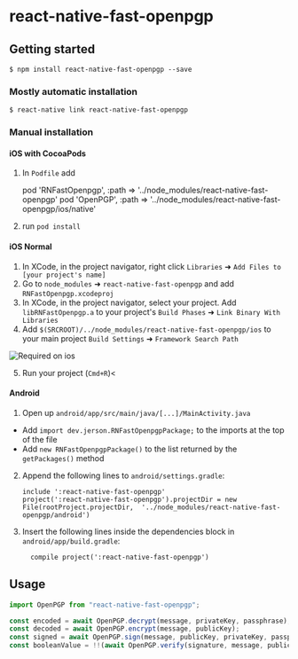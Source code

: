 # react-native-fast-openpgp

## Getting started

`$ npm install react-native-fast-openpgp --save`

### Mostly automatic installation

`$ react-native link react-native-fast-openpgp`

### Manual installation


#### iOS with CocoaPods

1. In `Podfile` add 

  	pod 'RNFastOpenpgp', :path => '../node_modules/react-native-fast-openpgp'
  	pod 'OpenPGP', :path => '../node_modules/react-native-fast-openpgp/ios/native'

2. run `pod install`

#### iOS Normal

1. In XCode, in the project navigator, right click `Libraries` ➜ `Add Files to [your project's name]`
2. Go to `node_modules` ➜ `react-native-fast-openpgp` and add `RNFastOpenpgp.xcodeproj`
3. In XCode, in the project navigator, select your project. Add `libRNFastOpenpgp.a` to your project's `Build Phases` ➜ `Link Binary With Libraries`
4. Add `$(SRCROOT)/../node_modules/react-native-fast-openpgp/ios` to your main project `Build Settings` ➜ `Framework Search Path`

![Required on ios](https://github.com/jerson/react-native-fast-openpgp/raw/master/docs/ios-settings.png)

5. Run your project (`Cmd+R`)<

#### Android

1. Open up `android/app/src/main/java/[...]/MainActivity.java`

- Add `import dev.jerson.RNFastOpenpgpPackage;` to the imports at the top of the file
- Add `new RNFastOpenpgpPackage()` to the list returned by the `getPackages()` method

2. Append the following lines to `android/settings.gradle`:
   ```
   include ':react-native-fast-openpgp'
   project(':react-native-fast-openpgp').projectDir = new File(rootProject.projectDir, 	'../node_modules/react-native-fast-openpgp/android')
   ```
3. Insert the following lines inside the dependencies block in `android/app/build.gradle`:
   ```
     compile project(':react-native-fast-openpgp')
   ```

## Usage

```javascript
import OpenPGP from "react-native-fast-openpgp";

const encoded = await OpenPGP.decrypt(message, privateKey, passphrase);
const decoded = await OpenPGP.encrypt(message, publicKey);
const signed = await OpenPGP.sign(message, publicKey, privateKey, passphrase);
const booleanValue = !!(await OpenPGP.verify(signature, message, publicKey));
```
